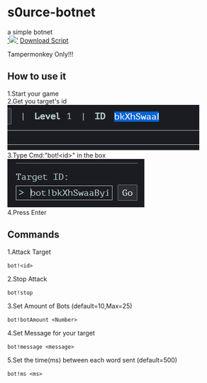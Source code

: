 # s0urce-botnet
a simple botnet\
['<img src="https://github.com/Tampermonkey/tampermonkey/blob/master/images/icon_grey.png" width="25">'](https://greasyfork.org/zh-TW/scripts/436892-s0urce-botnet)
[Download Script](https://greasyfork.org/zh-TW/scripts/436892-s0urce-botnet)

Tampermonkey Only!!!

## How to use it

1.Start your game\
2.Get you target's id\
![alt text](https://github.com/cmdenthusiant/s0urce-botnet/blob/main/README's/Screenshot%20(44).png)\
3.Type Cmd:"bot!\<id\>" in the box\
![alt text](https://github.com/cmdenthusiant/s0urce-botnet/blob/main/README's/Screenshot%20(45).png)\
4.Press Enter

## Commands

1.Attack Target
```
bot!<id>
```
2.Stop Attack
```
bot!stop
```
3.Set Amount of Bots (default=10,Max=25)
```
bot!botAmount <Number>
```
4.Set Message for your target
```
bot!message <message>
```
5.Set the time(ms) between each word sent (default=500)
```
bot!ms <ms>
```
